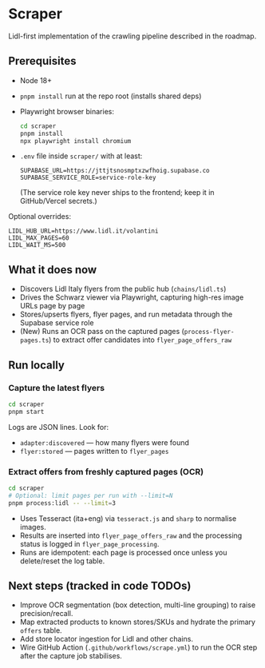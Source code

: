 # Scraper

Lidl-first implementation of the crawling pipeline described in the roadmap.

## Prerequisites

- Node 18+
- `pnpm install` run at the repo root (installs shared deps)
- Playwright browser binaries:

  ```bash
  cd scraper
  pnpm install
  npx playwright install chromium
  ```

- `.env` file inside `scraper/` with at least:

  ```
  SUPABASE_URL=https://jttjtsnosmptxzwfhoig.supabase.co
  SUPABASE_SERVICE_ROLE=service-role-key
  ```

  (The service role key never ships to the frontend; keep it in GitHub/Vercel secrets.)

Optional overrides:

```
LIDL_HUB_URL=https://www.lidl.it/volantini
LIDL_MAX_PAGES=60
LIDL_WAIT_MS=500
```

## What it does now

- Discovers Lidl Italy flyers from the public hub (`chains/lidl.ts`)
- Drives the Schwarz viewer via Playwright, capturing high-res image URLs page by page
- Stores/upserts flyers, flyer pages, and run metadata through the Supabase service role
- (New) Runs an OCR pass on the captured pages (`process-flyer-pages.ts`) to extract offer candidates into `flyer_page_offers_raw`

## Run locally

### Capture the latest flyers

```bash
cd scraper
pnpm start
```

Logs are JSON lines. Look for:

- `adapter:discovered` — how many flyers were found
- `flyer:stored` — pages written to `flyer_pages`

### Extract offers from freshly captured pages (OCR)

```bash
cd scraper
# Optional: limit pages per run with --limit=N
pnpm process:lidl -- --limit=3
```

- Uses Tesseract (ita+eng) via `tesseract.js` and `sharp` to normalise images.
- Results are inserted into `flyer_page_offers_raw` and the processing status is logged in `flyer_page_processing`.
- Runs are idempotent: each page is processed once unless you delete/reset the log table.

## Next steps (tracked in code TODOs)

- Improve OCR segmentation (box detection, multi-line grouping) to raise precision/recall.
- Map extracted products to known stores/SKUs and hydrate the primary `offers` table.
- Add store locator ingestion for Lidl and other chains.
- Wire GitHub Action (`.github/workflows/scrape.yml`) to run the OCR step after the capture job stabilises.
